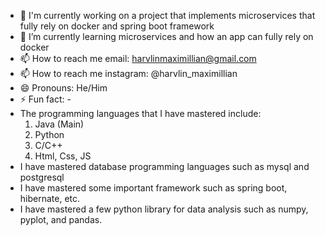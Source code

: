 - 🔭 I'm currently working on a project that implements microservices that fully rely on docker and spring boot framework
- 🌱 I’m currently learning microservices and how an app can fully rely on docker
- 📫 How to reach me email: harvlinmaximillian@gmail.com
- 📫 How to reach me instagram: @harvlin_maximillian
- 😄 Pronouns: He/Him
- ⚡ Fun fact: -
- The programming languages ​​that I have mastered include:
    1. Java (Main)
    2. Python
    3. C/C++
    4. Html, Css, JS
- I have mastered database programming languages ​​such as mysql and postgresql
- I have mastered some important framework such as spring boot, hibernate, etc.
- I have mastered a few python library for data analysis such as numpy, pyplot, and pandas.
